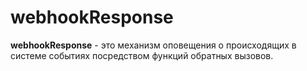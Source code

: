 # webhookResponse
**webhookResponse** - это механизм оповещения о происходящих в системе событиях посредством функций обратных вызовов.



